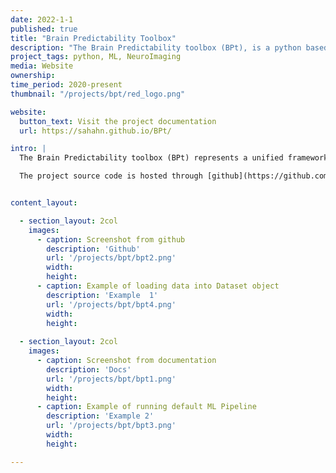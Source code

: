 ```yaml
---
date: 2022-1-1
published: true
title: "Brain Predictability Toolbox"
description: "The Brain Predictability toolbox (BPt), is a python based Machine Learning library designed for neuroimaging."
project_tags: python, ML, NeuroImaging
media: Website
ownership:
time_period: 2020-present
thumbnail: "/projects/bpt/red_logo.png"

website:
  button_text: Visit the project documentation
  url: https://sahahn.github.io/BPt/

intro: |
  The Brain Predictability toolbox (BPt) represents a unified framework of machine learning (ML) tools designed to work with both tabulated data (e.g. brain derived, psychiatric, behavioral and physiological variables) and neuroimaging specific data (e.g. brain volumes and surfaces). This package is suitable for investigating a wide range of different neuroimaging-based ML questions, in particular, those queried from large human datasets.

  The project source code is hosted through [github](https://github.com/sahahn/BPt),  as well as the project [documentation](https://sahahn.github.io/BPt/). A paper describing this work  was published in [Bioinformatics](https://academic.oup.com/bioinformatics/article-abstract/37/11/1637/5995310?login=false) in 2021, and is also avaliable on [arvix](https://arxiv.org/abs/2011.01715).


content_layout:

  - section_layout: 2col
    images:
      - caption: Screenshot from github
        description: 'Github'
        url: '/projects/bpt/bpt2.png'
        width:
        height:
      - caption: Example of loading data into Dataset object
        description: 'Example  1'
        url: '/projects/bpt/bpt4.png'
        width:
        height:
  
  - section_layout: 2col
    images:
      - caption: Screenshot from documentation
        description: 'Docs'
        url: '/projects/bpt/bpt1.png'
        width:
        height:
      - caption: Example of running default ML Pipeline
        description: 'Example 2'
        url: '/projects/bpt/bpt3.png'
        width:
        height:

---
```

